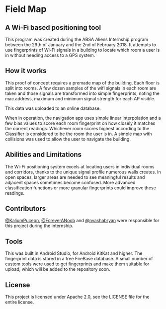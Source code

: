 # Field Map
## A Wi-Fi based positioning tool

This program was created during the ABSA Aliens Internship program between the
29th of January and the 2nd of February 2018. It attempts to use fingerprints of
Wi-Fi signals in a building to locate which room a user is in without needing
access to a GPS system.

## How it works
This proof of concept requires a premade map of the building. Each floor is
split into rooms. A few dozen samples of the wifi signals in each room are taken
and those signals are transformed into simple fingerprints, noting the mac
address, maximum and minimum signal strength for each AP visible.

This data was uploaded to an online database.

When in operation, the navigation app uses simple linear interpolation and a few
bias values to score each room fingerprint on how closely it matches the current
readings. Whichever room scores highest according to the Classifier is considered
to be the room the user is in. A simple map with collisions was used to allow
the user to navigate the building.

## Abilities and Limitations
The Wi-Fi positioning system excels at locating users in individual rooms and
corridors, thanks to the unique signal profile numerous walls creates. In open
spaces, larger areas are needed to see meaningful results and adjacent spaces
sometimes become confused. More advanced classification functions or more
granular fingerprints could improve these readings.

## Contributors
[@KaliumPuceon](https://github.com/KaliumPuceon), [@ForeverANoob](https://github.com/ForeverANoob) and [@nyashabryan](https://github.com/nyashabryan) were responsible for this project
during the internship.

## Tools
This was built in Android Studio, for Android KitKat and higher. The fingerprint
data is stored in a free FireBase database. A small number of custom tools were
used to get fingerprints and make them suitable for upload, which will be added
to the repository soon.

## License
This project is licensed under Apache 2.0, see the LICENSE file for the entire
license.
